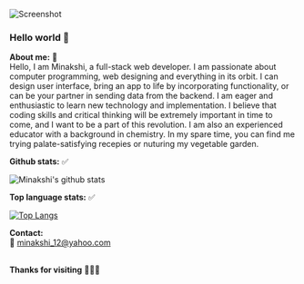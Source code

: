 ![Screenshot](https://www.google.com/url?sa=i&url=https%3A%2F%2Fdesign.tutsplus.com%2Farticles%2F42-cool-twitter-headers-using-a-twitter-header-maker--cms-34756&psig=AOvVaw0KL-hFHZZ5mMCG8EvzS5Va&ust=1598480604817000&source=images&cd=vfe&ved=0CAIQjRxqFwoTCIDM7M-yt-sCFQAAAAAdAAAAABAD)

### Hello world 👋

<!--
**Minakshi-Verma/Minakshi-Verma** is a ✨ _special_ ✨ repository because its `README.md` (this file) appears on your GitHub profile.

Here are some ideas to get you started:

- 🔭 I’m currently working on ...
- 🌱 I’m currently learning ...
- 👯 I’m looking to collaborate on ...
- 🤔 I’m looking for help with ...
- 💬 Ask me about ...
- 📫 How to reach me: ...
- 😄 Pronouns: ...
- ⚡ Fun fact: ...
-->
<!-- [![Minakshi's github stats](https://github-readme-stats.vercel.app/api?username=Minakshi-Verma)](https://github.com/Minakshi-Verma/github-readme-stats) -->

**About me:** 💬 <br />
Hello, I am Minakshi, a full-stack web developer. I am passionate about computer programming, web designing and everything in its orbit. I can design user interface, bring an app to life by incorporating functionality, or can be your partner in sending data from the backend. I am eager and enthusiastic to learn new technology and implementation. I believe that coding skills and critical thinking will be extremely important in time to come, and I want to be a part of this revolution. I am also an experienced educator with a background in chemistry. In my spare time, you can find me trying palate-satisfying recepies or nuturing my vegetable garden.
<br />

**Github stats:** ✅<br />

![Minakshi's github stats](https://github-readme-stats.vercel.app/api?username=Minakshi-Verma&show_icons=true&theme=radical)
<br />

**Top language stats:** ✅<br />

[![Top Langs](https://github-readme-stats.vercel.app/api/top-langs/?username=Minakshi-Verma)](https://github.com/Minakshi-Verma/github-readme-stats)
<br />



**Contact:** <br />
:e-mail: minakshi_12@yahoo.com
<br /><br />

**Thanks for visiting** 💖💖💖
